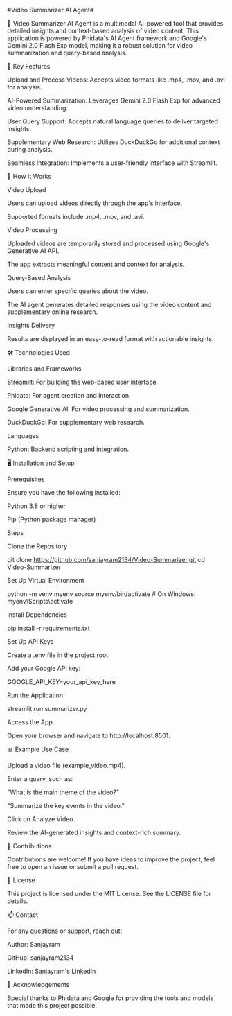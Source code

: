 #Video Summarizer AI Agent#

🎥 Video Summarizer AI Agent is a multimodal AI-powered tool that provides detailed insights and context-based analysis of video content. This application is powered by Phidata's AI Agent framework and Google's Gemini 2.0 Flash Exp model, making it a robust solution for video summarization and query-based analysis.

🌟 Key Features

Upload and Process Videos: Accepts video formats like .mp4, .mov, and .avi for analysis.

AI-Powered Summarization: Leverages Gemini 2.0 Flash Exp for advanced video understanding.

User Query Support: Accepts natural language queries to deliver targeted insights.

Supplementary Web Research: Utilizes DuckDuckGo for additional context during analysis.

Seamless Integration: Implements a user-friendly interface with Streamlit.

🚀 How It Works

Video Upload

Users can upload videos directly through the app's interface.

Supported formats include .mp4, .mov, and .avi.

Video Processing

Uploaded videos are temporarily stored and processed using Google's Generative AI API.

The app extracts meaningful content and context for analysis.

Query-Based Analysis

Users can enter specific queries about the video.

The AI agent generates detailed responses using the video content and supplementary online research.

Insights Delivery

Results are displayed in an easy-to-read format with actionable insights.

🛠️ Technologies Used

Libraries and Frameworks

Streamlit: For building the web-based user interface.

Phidata: For agent creation and interaction.

Google Generative AI: For video processing and summarization.

DuckDuckGo: For supplementary web research.

Languages

Python: Backend scripting and integration.

🖥️ Installation and Setup

Prerequisites

Ensure you have the following installed:

Python 3.8 or higher

Pip (Python package manager)

Steps

Clone the Repository

git clone https://github.com/sanjayram2134/Video-Summarizer.git
cd Video-Summarizer

Set Up Virtual Environment

python -m venv myenv
source myenv/bin/activate  # On Windows: myenv\Scripts\activate

Install Dependencies

pip install -r requirements.txt

Set Up API Keys

Create a .env file in the project root.

Add your Google API key:

GOOGLE_API_KEY=your_api_key_here

Run the Application

streamlit run summarizer.py

Access the App

Open your browser and navigate to http://localhost:8501.

📊 Example Use Case

Upload a video file (example_video.mp4).

Enter a query, such as:

"What is the main theme of the video?"

"Summarize the key events in the video."

Click on Analyze Video.

Review the AI-generated insights and context-rich summary.

🤝 Contributions

Contributions are welcome! If you have ideas to improve the project, feel free to open an issue or submit a pull request.

📝 License

This project is licensed under the MIT License. See the LICENSE file for details.

📫 Contact

For any questions or support, reach out:

Author: Sanjayram

GitHub: sanjayram2134

LinkedIn: Sanjayram's LinkedIn

🙌 Acknowledgements

Special thanks to Phidata and Google for providing the tools and models that made this project possible.
